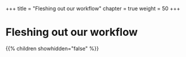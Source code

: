 +++
title = "Fleshing out our workflow"
chapter = true
weight = 50
+++

# Fleshing out our workflow

{{% children showhidden="false" %}}